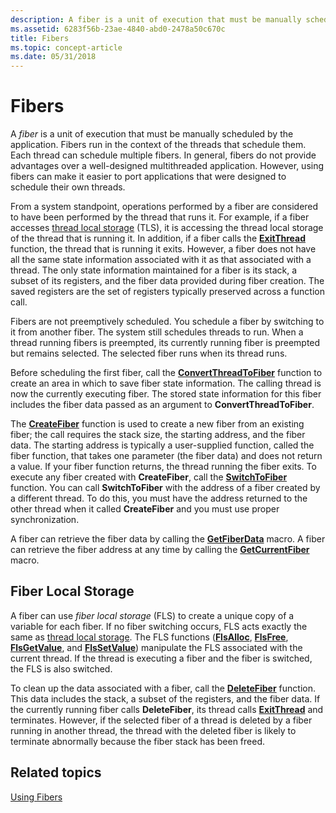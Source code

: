 ```yaml
---
description: A fiber is a unit of execution that must be manually scheduled by the application.
ms.assetid: 6283f56b-23ae-4840-abd0-2478a50c670c
title: Fibers
ms.topic: concept-article
ms.date: 05/31/2018
---
```


# Fibers

A *fiber* is a unit of execution that must be manually scheduled by the application. Fibers run in the context of the threads that schedule them. Each thread can schedule multiple fibers. In general, fibers do not provide advantages over a well-designed multithreaded application. However, using fibers can make it easier to port applications that were designed to schedule their own threads.

From a system standpoint, operations performed by a fiber are considered to have been performed by the thread that runs it. For example, if a fiber accesses [thread local storage](thread-local-storage.md) (TLS), it is accessing the thread local storage of the thread that is running it. In addition, if a fiber calls the [**ExitThread**](/windows/win32/api/processthreadsapi/nf-processthreadsapi-exitthread) function, the thread that is running it exits. However, a fiber does not have all the same state information associated with it as that associated with a thread. The only state information maintained for a fiber is its stack, a subset of its registers, and the fiber data provided during fiber creation. The saved registers are the set of registers typically preserved across a function call.

Fibers are not preemptively scheduled. You schedule a fiber by switching to it from another fiber. The system still schedules threads to run. When a thread running fibers is preempted, its currently running fiber is preempted but remains selected. The selected fiber runs when its thread runs.

Before scheduling the first fiber, call the [**ConvertThreadToFiber**](/windows/desktop/api/WinBase/nf-winbase-convertthreadtofiber) function to create an area in which to save fiber state information. The calling thread is now the currently executing fiber. The stored state information for this fiber includes the fiber data passed as an argument to **ConvertThreadToFiber**.

The [**CreateFiber**](/windows/desktop/api/WinBase/nf-winbase-createfiber) function is used to create a new fiber from an existing fiber; the call requires the stack size, the starting address, and the fiber data. The starting address is typically a user-supplied function, called the fiber function, that takes one parameter (the fiber data) and does not return a value. If your fiber function returns, the thread running the fiber exits. To execute any fiber created with **CreateFiber**, call the [**SwitchToFiber**](/windows/desktop/api/WinBase/nf-winbase-switchtofiber) function. You can call **SwitchToFiber** with the address of a fiber created by a different thread. To do this, you must have the address returned to the other thread when it called **CreateFiber** and you must use proper synchronization.

A fiber can retrieve the fiber data by calling the [**GetFiberData**](/windows/win32/api/winnt/nf-winnt-getfiberdata) macro. A fiber can retrieve the fiber address at any time by calling the [**GetCurrentFiber**](/windows/win32/api/winnt/nf-winnt-getcurrentfiber) macro.

## Fiber Local Storage

A fiber can use *fiber local storage* (FLS) to create a unique copy of a variable for each fiber. If no fiber switching occurs, FLS acts exactly the same as [thread local storage](thread-local-storage.md). The FLS functions ([**FlsAlloc**](/windows/win32/api/fibersapi/nf-fibersapi-flsalloc), [**FlsFree**](/windows/win32/api/fibersapi/nf-fibersapi-flsfree), [**FlsGetValue**](/windows/win32/api/fibersapi/nf-fibersapi-flsgetvalue), and [**FlsSetValue**](/windows/win32/api/fibersapi/nf-fibersapi-flssetvalue)) manipulate the FLS associated with the current thread. If the thread is executing a fiber and the fiber is switched, the FLS is also switched.

To clean up the data associated with a fiber, call the [**DeleteFiber**](/windows/desktop/api/WinBase/nf-winbase-deletefiber) function. This data includes the stack, a subset of the registers, and the fiber data. If the currently running fiber calls **DeleteFiber**, its thread calls [**ExitThread**](/windows/win32/api/processthreadsapi/nf-processthreadsapi-exitthread) and terminates. However, if the selected fiber of a thread is deleted by a fiber running in another thread, the thread with the deleted fiber is likely to terminate abnormally because the fiber stack has been freed.

## Related topics

<dl> <dt>

[Using Fibers](using-fibers.md)
</dt> </dl>

 

 
